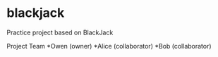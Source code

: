 # blackjack
Practice project based on BlackJack

Project Team
*Owen (owner)
*Alice (collaborator)
*Bob (collaborator)